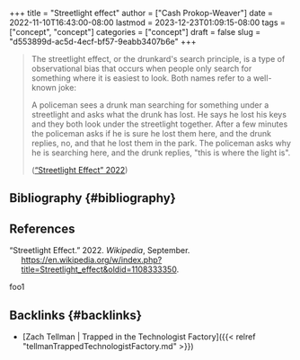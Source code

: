 +++
title = "Streetlight effect"
author = ["Cash Prokop-Weaver"]
date = 2022-11-10T16:43:00-08:00
lastmod = 2023-12-23T01:09:15-08:00
tags = ["concept", "concept"]
categories = ["concept"]
draft = false
slug = "d553899d-ac5d-4ecf-bf57-9eabb3407b6e"
+++

> The streetlight effect, or the drunkard's search principle, is a type of observational bias that occurs when people only search for something where it is easiest to look. Both names refer to a well-known joke:
>
> A policeman sees a drunk man searching for something under a streetlight and asks what the drunk has lost. He says he lost his keys and they both look under the streetlight together. After a few minutes the policeman asks if he is sure he lost them here, and the drunk replies, no, and that he lost them in the park. The policeman asks why he is searching here, and the drunk replies, "this is where the light is".
>
> (<a href="#citeproc_bib_item_1">“Streetlight Effect” 2022</a>)


## Bibliography {#bibliography}

## References

<style>.csl-entry{text-indent: -1.5em; margin-left: 1.5em;}</style><div class="csl-bib-body">
  <div class="csl-entry"><a id="citeproc_bib_item_1"></a>“Streetlight Effect.” 2022. <i>Wikipedia</i>, September. <a href="https://en.wikipedia.org/w/index.php?title=Streetlight_effect&oldid=1108333350">https://en.wikipedia.org/w/index.php?title=Streetlight_effect&#38;oldid=1108333350</a>.</div>
</div>

foo1


## Backlinks {#backlinks}

-   [Zach Tellman | Trapped in the Technologist Factory]({{< relref "tellmanTrappedTechnologistFactory.md" >}})
